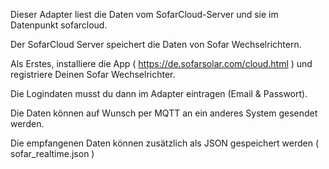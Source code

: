 Dieser Adapter liest die Daten vom SofarCloud-Server und sie im Datenpunkt sofarcloud.

Der SofarCloud Server speichert die Daten von Sofar Wechselrichtern.

Als Erstes, installiere die App ( https://de.sofarsolar.com/cloud.html ) und registriere Deinen Sofar Wechselrichter.

Die Logindaten musst du dann im Adapter eintragen (Email & Passwort).

Die Daten können auf Wunsch per MQTT an ein anderes System gesendet werden.

Die empfangenen Daten können zusätzlich als JSON gespeichert werden ( sofar_realtime.json )
